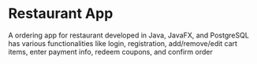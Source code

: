 # Restaurant App
A ordering app for restaurant developed in Java, JavaFX, and PostgreSQL has various functionalities like login, registration, add/remove/edit cart items, enter payment info, redeem coupons, and confirm order
